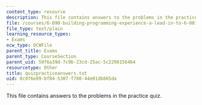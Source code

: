 ```yaml
---
content_type: resource
description: This file contains answers to the problems in the practice quiz.
file: /courses/6-090-building-programming-experience-a-lead-in-to-6-001-january-iap-2005/8c0f6e89bf845307f78044e01db865da_quizpracticeanswers.txt
file_type: text/plain
learning_resource_types:
- Exams
ocw_type: OCWFile
parent_title: Exams
parent_type: CourseSection
parent_uid: 59f6a39d-7c9b-23cd-25ac-5c2298156464
resourcetype: Other
title: quizpracticeanswers.txt
uid: 8c0f6e89-bf84-5307-f780-44e01db865da
---
```

This file contains answers to the problems in the practice quiz.

